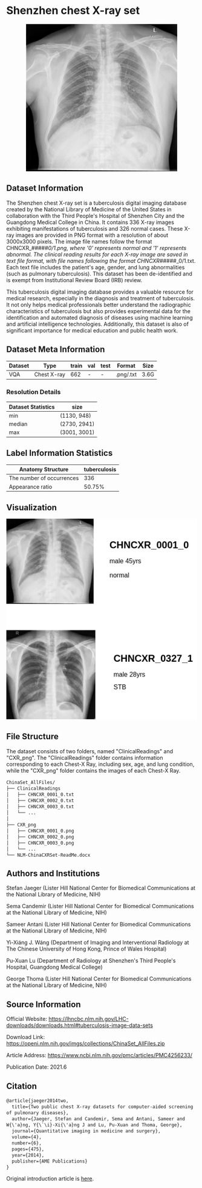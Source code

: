 # Shenzhen chest X-ray set 

<div align="center">
    <a href="https://github.com/openmedlab/"><img width="400px" height="auto" src="appendix/Shenzhen_chest_X-ray_0.png"></a>
</div>
<p style="text-align:center;font-size:10px;"><em></em></p>

## Dataset Information

The Shenzhen chest X-ray set is a tuberculosis digital imaging database created by the National Library of Medicine of the United States in collaboration with the Third People's Hospital of Shenzhen City and the Guangdong Medical College in China. It contains 336 X-ray images exhibiting manifestations of tuberculosis and 326 normal cases. These X-ray images are provided in PNG format with a resolution of about 3000x3000 pixels. The image file names follow the format CHNCXR_#####_0/1.png, where '0' represents normal and '1' represents abnormal. The clinical reading results for each X-ray image are saved in text file format, with file names following the format CHNCXR_#####_0/1.txt. Each text file includes the patient's age, gender, and lung abnormalities (such as pulmonary tuberculosis). This dataset has been de-identified and is exempt from Institutional Review Board (IRB) review.

This tuberculosis digital imaging database provides a valuable resource for medical research, especially in the diagnosis and treatment of tuberculosis. It not only helps medical professionals better understand the radiographic characteristics of tuberculosis but also provides experimental data for the identification and automated diagnosis of diseases using machine learning and artificial intelligence technologies. Additionally, this dataset is also of significant importance for medical education and public health work.

## Dataset Meta Information

| Dataset | Type | train | val | test | Format     | Size  |
|---------|------|-------|-----|------|------------|-------|
| VQA     | Chest X-ray | 662   | -   | -    | .png/.txt | 3.6G |


### Resolution Details

| Dataset Statistics | size          |
|--------------------|---------------|
| min                | (1130, 948)   |
| median             | (2730, 2941)  |
| max                | (3001, 3001)  |

## Label Information Statistics

| Anatomy Structure                 | tuberculosis |
|-----------------------------------|--------------|
| The number of occurrences         | 336          |
| Appearance ratio                  | 50.75%       |

## Visualization

<div align="center">
    <a href="https://github.com/openmedlab/"><img width="700px" height="auto" src="appendix/Shenzhen_chest_X-ray_1.webp"></a>
</div>
<p style="text-align:center;font-size:10px;"><em></em></p>

## File Structure

The dataset consists of two folders, named "ClinicalReadings" and "CXR_png". The "ClinicalReadings" folder contains information corresponding to each Chest-X Ray, including sex, age, and lung condition, while the "CXR_png" folder contains the images of each Chest-X Ray.

``` 
ChinaSet_AllFiles/
├── ClinicalReadings
│   ├── CHNCXR_0001_0.txt
│   ├── CHNCXR_0002_0.txt
│   ├── CHNCXR_0003_0.txt
│   └── ...
│   
├── CXR_png
│   ├── CHNCXR_0001_0.png
│   ├── CHNCXR_0002_0.png
│   ├── CHNCXR_0003_0.png
│   └── ...
└── NLM-ChinaCXRSet-ReadMe.docx
```

## Authors and Institutions

Stefan Jaeger (Lister Hill National Center for Biomedical Communications at the National Library of Medicine, NIH)

Sema Candemir (Lister Hill National Center for Biomedical Communications at the National Library of Medicine, NIH)

Sameer Antani (Lister Hill National Center for Biomedical Communications at the National Library of Medicine, NIH)

Yì-Xiáng J. Wáng (Department of Imaging and Interventional Radiology at The Chinese University of Hong Kong, Prince of Wales Hospital)

Pu-Xuan Lu (Department of Radiology at Shenzhen's Third People's Hospital, Guangdong Medical College)

George Thoma (Lister Hill National Center for Biomedical Communications at the National Library of Medicine, NIH)


## Source Information

Official Website: https://lhncbc.nlm.nih.gov/LHC-downloads/downloads.html#tuberculosis-image-data-sets

Download Link: https://openi.nlm.nih.gov/imgs/collections/ChinaSet_AllFiles.zip

Article Address: https://www.ncbi.nlm.nih.gov/pmc/articles/PMC4256233/

Publication Date: 2021.6

## Citation

``` 
@article{jaeger2014two,
  title={Two public chest X-ray datasets for computer-aided screening of pulmonary diseases},
  author={Jaeger, Stefan and Candemir, Sema and Antani, Sameer and W{\'a}ng, Y{\`\i}-Xi{\'a}ng J and Lu, Pu-Xuan and Thoma, George},
  journal={Quantitative imaging in medicine and surgery},
  volume={4},
  number={6},
  pages={475},
  year={2014},
  publisher={AME Publications}
}
```

Original introduction article is [here](https://zhuanlan.zhihu.com/p/679962725).